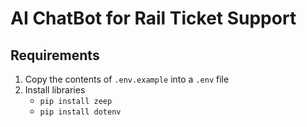 # AI ChatBot for Rail Ticket Support

## Requirements
1. Copy the contents of `.env.example` into a `.env` file
2. Install libraries
    - `pip install zeep`
    - `pip install dotenv`

